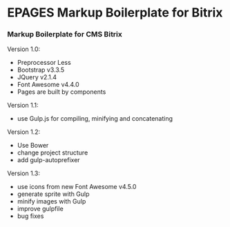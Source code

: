 # EPAGES Markup Boilerplate for Bitrix
### Markup Boilerplate for CMS Bitrix
Version 1.0:
* Preprocessor Less
* Bootstrap v3.3.5
* JQuery v2.1.4
* Font Awesome v4.4.0
* Pages are built by components

Version 1.1:
* use Gulp.js for compiling, minifying and concatenating

Version 1.2:
* Use Bower
* change project structure
* add gulp-autoprefixer

Version 1.3:
* use icons from new Font Awesome v4.5.0
* generate sprite with Gulp
* minify images with Gulp
* improve gulpfile
* bug fixes